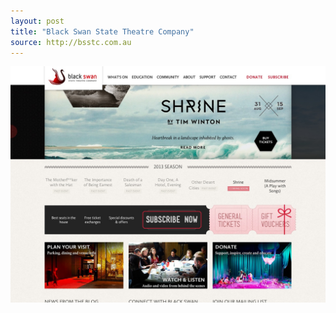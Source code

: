 ```yaml
---
layout: post
title: "Black Swan State Theatre Company"
source: http://bsstc.com.au
---
```


<img src="/screenshots/black-swan-state-theatre-company.jpg">
